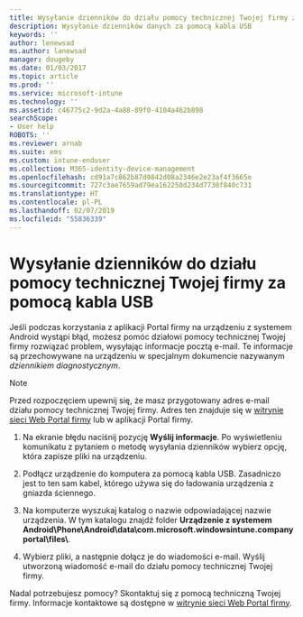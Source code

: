 ```yaml
---
title: Wysyłanie dzienników do działu pomocy technicznej Twojej firmy za pomocą kabla USB | Microsoft Docs
description: Wysyłanie dzienników danych za pomocą kabla USB
keywords: ''
author: lenewsad
ms.author: lanewsad
manager: dougeby
ms.date: 01/03/2017
ms.topic: article
ms.prod: ''
ms.service: microsoft-intune
ms.technology: ''
ms.assetid: c46775c2-9d2a-4a88-89f0-4104a462b898
searchScope:
- User help
ROBOTS: ''
ms.reviewer: arnab
ms.suite: ems
ms.custom: intune-enduser
ms.collection: M365-identity-device-management
ms.openlocfilehash: cd91a7c862b87d9842d08a2346e2e23af4f3665e
ms.sourcegitcommit: 727c3ae7659ad79ea162250d234d7730f840c731
ms.translationtype: HT
ms.contentlocale: pl-PL
ms.lasthandoff: 02/07/2019
ms.locfileid: "55836339"
---
```

# <a name="send-logs-to-your-company-support-using-a-usb-cable"></a>Wysyłanie dzienników do działu pomocy technicznej Twojej firmy za pomocą kabla USB

Jeśli podczas korzystania z aplikacji Portal firmy na urządzeniu z systemem Android wystąpi błąd, możesz pomóc działowi pomocy technicznej Twojej firmy rozwiązać problem, wysyłając informacje pocztą e-mail. Te informacje są przechowywane na urządzeniu w specjalnym dokumencie nazywanym _dziennikiem diagnostycznym_.

> [!Note]
> Przed rozpoczęciem upewnij się, że masz przygotowany adres e-mail działu pomocy technicznej Twojej firmy. Adres ten znajduje się w [witrynie sieci Web Portal firmy](https://go.microsoft.com/fwlink/?linkid=2010980) lub w aplikacji Portal firmy.

1. Na ekranie błędu naciśnij pozycję **Wyślij informacje**. Po wyświetleniu komunikatu z pytaniem o metodę wysyłania dzienników wybierz opcję, która zapisze pliki na urządzeniu.

2. Podłącz urządzenie do komputera za pomocą kabla USB. Zasadniczo jest to ten sam kabel, którego używa się do ładowania urządzenia z gniazda ściennego.

3. Na komputerze wyszukaj katalog o nazwie odpowiadającej nazwie urządzenia. W tym katalogu znajdź folder <strong>Urządzenie z systemem Android\Phone\Android\data\com.microsoft.windowsintune.companyportal\files\\</strong>.

4. Wybierz pliki, a następnie dołącz je do wiadomości e-mail. Wyślij utworzoną wiadomość e-mail do działu pomocy technicznej Twojej firmy.

Nadal potrzebujesz pomocy? Skontaktuj się z pomocą techniczną Twojej firmy. Informacje kontaktowe są dostępne w [witrynie sieci Web Portal firmy](https://go.microsoft.com/fwlink/?linkid=2010980).
